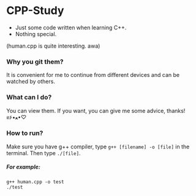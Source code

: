 # CPP-Study
- Just some code written when learning C++.
- Nothing special.

(human.cpp is quite interesting. awa)

### Why you git them?
It is convenient for me to continue from different devices and can be watched by others.

### What can I do?
You can view them. If you want, you can give me some advice, thanks! ฅ۶•ﻌ•♡

### How to run?
Make sure you have g++ compiler, type `g++ [filename] -o [file]` in the terminal.
Then type `./[file]`.

##### For example:
```shell
g++ human.cpp -o test
./test
```
